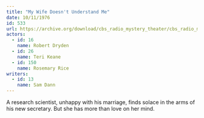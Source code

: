 ```yaml
---
title: "My Wife Doesn't Understand Me"
date: 10/11/1976
id: 533
url: https://archive.org/download/cbs_radio_mystery_theater/cbs_radio_mystery_theater-0501-0550.zip/cbs_radio_mystery_theater-0501-0550%2Fcbsrmt_0533_my_wife_doesnt_understand_me.mp3
actors:  
  - id: 16
    name: Robert Dryden  
  - id: 26
    name: Teri Keane  
  - id: 150
    name: Rosemary Rice
writers:  
  - id: 13
    name: Sam Dann
---
```

A research scientist, unhappy with his marriage, finds solace in the arms of his new secretary. But she has more than love on her mind.